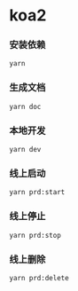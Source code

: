 # koa2

### 安装依赖
```
yarn
```

### 生成文档
```
yarn doc
```
### 本地开发
```
yarn dev
```

### 线上启动
```
yarn prd:start
```

### 线上停止
```
yarn prd:stop
```

### 线上删除
```
yarn prd:delete
```